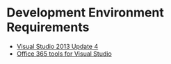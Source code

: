 # Development Environment Requirements #
- [Visual Studio 2013 Update 4](http://www.visualstudio.com/downloads/download-visual-studio-vs)
- [Office 365 tools for Visual Studio](http://aka.ms/officedevtoolsforvs2013)